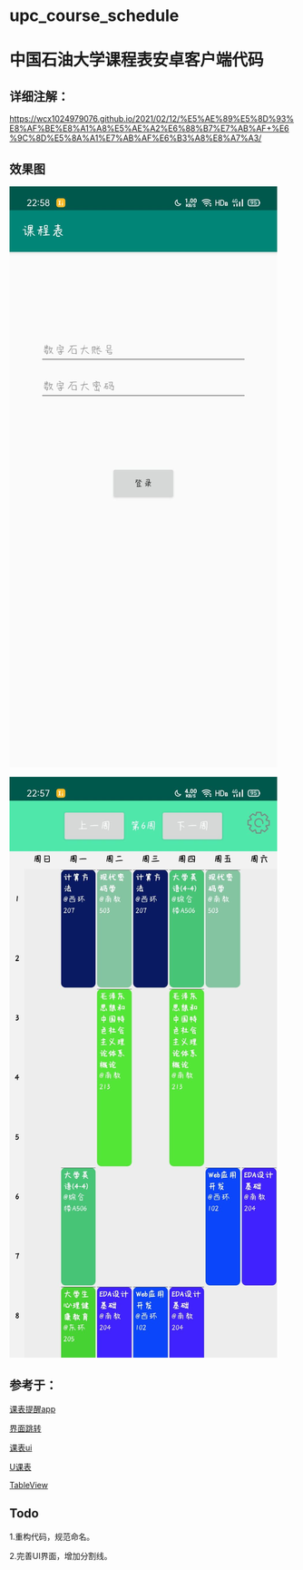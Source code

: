 # upc_course_schedule
# 中国石油大学课程表安卓客户端代码
## 详细注解：

https://wcx1024979076.github.io/2021/02/12/%E5%AE%89%E5%8D%93%E8%AF%BE%E8%A1%A8%E5%AE%A2%E6%88%B7%E7%AB%AF+%E6%9C%8D%E5%8A%A1%E7%AB%AF%E6%B3%A8%E8%A7%A3/

## 效果图

![](https://raw.githubusercontent.com/WCX1024979076/image1/master/img/20210212225948.jpg)

![](https://raw.githubusercontent.com/WCX1024979076/image1/master/img/20210212225900.jpg)


## 参考于：
[课表提醒app](https://blog.csdn.net/ns_code/article/details/11269957?utm_medium=distribute.pc_relevant.none-task-blog-baidujs_title-3&spm=1001.2101.3001.4242)

[界面跳转](https://blog.csdn.net/matken/article/details/105820665)

[课表ui](https://www.wanandroid.com/blog/show/2117)

[U课表](https://github.com/Wangs121/UPC_Schedule)

[TableView](https://github.com/DevMeteor/TableView)

## Todo
1.重构代码，规范命名。

2.完善UI界面，增加分割线。




